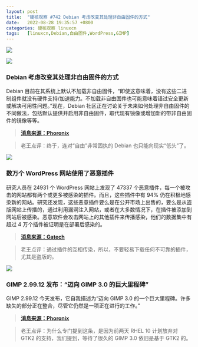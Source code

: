 ```yaml
---
layout: post
title:	"硬核观察 #742 Debian 考虑改变其处理非自由固件的方式"
date:	2022-08-28 19:35:57 +0800 
categories:	硬核观察 linuxcn 
tags:	[linuxcn,Debian,自由固件,WordPress,GIMP]
---
```



![](/Asserts/Images//attachment/album/202208/28/193458ordbrshguvcbmvxa.jpg)


![](/Asserts/Images//attachment/album/202208/28/193508zz1fnr5xnd5d1c2n.jpg)


### Debian 考虑改变其处理非自由固件的方式


Debian 目前在其系统上默认不加载非自由固件，“即使这意味着，没有这些二进制组件就没有硬件支持/加速能力。不加载非自由固件也可能意味着错过安全更新或解决可用性问题。”现在，Debian 社区正在讨论关于未来如何处理非自由固件的不同做法，包括默认提供并启用非自由固件，取代现有镜像或增加新的带非自由固件的镜像等等。



> 
> **[消息来源：Phoronix](https://www.phoronix.com/news/Debian-Non-Free-Firmware-GR)**
> 
> 
> 



> 
> 老王点评：终于，连对“自由”非常固执的 Debian 也只能向现实“低头”了。
> 
> 
> 


![](/Asserts/Images//attachment/album/202208/28/193521lj7n07qmp5d3nd8q.png)


### 数万个 WordPress 网站使用了恶意插件


研究人员在 24931 个 WordPress 网站上发现了 47337 个恶意插件，每一个被攻击的网站都有两个或更多被感染的插件。而且，这些插件中有 94% 仍在积极地感染新的网站。研究还发现，这些恶意插件要么是在公开市场上出售的，要么是从盗版网站上传播的，通过利用漏洞注入网站，或者在大多数情况下，在插件被添加到网站后被感染。恶意软件会攻击网站上的其他插件来传播感染，他们的数据集中有超过 4 万个插件被证明是在部署后感染的。



> 
> **[消息来源：Gatech](https://www.cc.gatech.edu/news/eight-year-study-shows-dark-side-wordpress-plugins)**
> 
> 
> 



> 
> 老王点评：通过插件的互相传染，所以，不要轻易下载任何不可靠的插件，尤其是盗版的。
> 
> 
> 


![](/Asserts/Images//attachment/album/202208/28/193534lsue6tfl3nat7uul.jpg)


### GIMP 2.99.12 发布：“迈向 GIMP 3.0 的巨大里程碑”


GIMP 2.99.12 今天发布，它自我描述为“迈向 GIMP 3.0 的一个巨大里程碑。许多缺失的部分正在整合，尽管它仍然是一项正在进行的工作。”



> 
> **[消息来源：Phoronix](https://www.phoronix.com/news/GIMP-2.99.12-Released)**
> 
> 
> 



> 
> 老王点评：为什么专门提到这条，是因为前两天 RHEL 10 计划放弃对 GTK2 的支持，我们提到，等待了很久的 GIMP 3.0 依旧是基于 GTK2 的。
> 
> 
>
